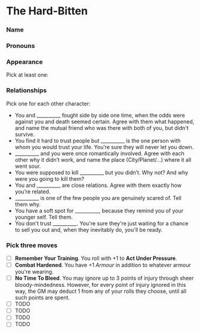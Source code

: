 # The Hard-Bitten
### Name 
  

### Pronouns 
   

### Appearance
Pick at least one:


### Relationships
Pick one for each other character:
- You and __________ fought side by side one time, when the odds were against you and death seemed certain. Agree with them what happened, and name the mutual friend who was there with both of you, but didn't survive.
- You find it hard to trust people but __________ is the one person with whom you would trust your life. You’re sure they will never let you down.
- __________ and you were once romantically involved.  Agree with each other why it didn’t work, and name the place (City/Planet/...) where it all went sour.
- You were supposed to kill __________ but you didn’t. Why not? And why were you going to kill them?
- You and __________ are close relations. Agree with them exactly how you’re related.
- __________ is one of the few people you are genuinely scared of. Tell them why.
- You have a soft spot for __________, because they remind you of your younger self. Tell them.
- You don't trust __________. You're sure they're just waiting for a chance to sell you out and, when they inevitably do, you'll be ready.

### Pick three moves
- [ ] __Remember Your Training__. You roll with +1 to __Act Under Pressure__.
- [ ] __Combat Hardened__. You have +1 _Armour_ in addition to whatever armour you're wearing.
- [ ] __No Time To Bleed__. You may ignore up to 3 points of injury through sheer bloody-mindedness. However, for every point of injury ignored in this way, the GM may deduct 1 from any of your rolls they choose, until all such points are spent.
- [ ] TODO
- [ ] TODO
- [ ] TODO
- [ ] TODO
